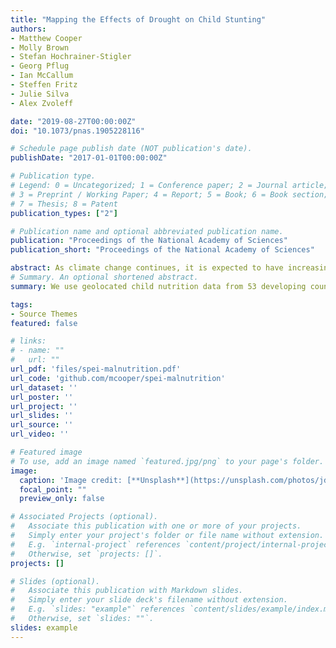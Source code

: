 ```yaml
---
title: "Mapping the Effects of Drought on Child Stunting"
authors:
- Matthew Cooper
- Molly Brown
- Stefan Hochrainer-Stigler
- Georg Pflug
- Ian McCallum
- Steffen Fritz
- Julie Silva
- Alex Zvoleff

date: "2019-08-27T00:00:00Z"
doi: "10.1073/pnas.1905228116"

# Schedule page publish date (NOT publication's date).
publishDate: "2017-01-01T00:00:00Z"

# Publication type.
# Legend: 0 = Uncategorized; 1 = Conference paper; 2 = Journal article;
# 3 = Preprint / Working Paper; 4 = Report; 5 = Book; 6 = Book section;
# 7 = Thesis; 8 = Patent
publication_types: ["2"]

# Publication name and optional abbreviated publication name.
publication: "Proceedings of the National Academy of Sciences"
publication_short: "Proceedings of the National Academy of Sciences"

abstract: As climate change continues, it is expected to have increasingly adverse impacts on child nutrition outcomes, and these impacts will be moderated by a variety of governmental, economic, infrastructural, and environmental factors. To date, attempts to map the vulnerability of food systems to climate change and drought have focused on mapping these factors but have not incorporated observations of historic climate shocks and nutrition outcomes. We significantly improve on these approaches by using over 580,000 observations of children from 53 countries to examine how precipitation extremes since 1990 have affected nutrition outcomes. We show that precipitation extremes and drought in particular are associated with worse child nutrition. We further show that the effects of drought on child undernutrition are mitigated or amplified by a variety of factors that affect both the adaptive capacity and sensitivity of local food systems with respect to shocks. Finally, we estimate a model drawing on historical observations of drought, geographic conditions, and nutrition outcomes to make a global map of where child stunting would be expected to increase under drought based on current conditions. As climate change makes drought more commonplace and more severe, these results will aid policymakers by highlighting which areas are most vulnerable as well as which factors contribute the most to creating resilient food systems.
# Summary. An optional shortened abstract.
summary: We use geolocated child nutrition data from 53 developing countries to show that minor to severe droughts as well as severe periods of extreme rainfall are related to child stunting. We then explore how various geographic factors mitigate or amplify the effect of drought on child heights. Finally, we combine global data on these factors to map where child stunting is currently vulnerable to drought, finding that arid low-income countries with poor governance and political instability are where drought could have the largest effect on child stunting.

tags:
- Source Themes
featured: false

# links:
# - name: ""
#   url: ""
url_pdf: 'files/spei-malnutrition.pdf'
url_code: 'github.com/mcooper/spei-malnutrition'
url_dataset: ''
url_poster: ''
url_project: ''
url_slides: ''
url_source: ''
url_video: ''

# Featured image
# To use, add an image named `featured.jpg/png` to your page's folder. 
image:
  caption: 'Image credit: [**Unsplash**](https://unsplash.com/photos/jdD8gXaTZsc)'
  focal_point: ""
  preview_only: false

# Associated Projects (optional).
#   Associate this publication with one or more of your projects.
#   Simply enter your project's folder or file name without extension.
#   E.g. `internal-project` references `content/project/internal-project/index.md`.
#   Otherwise, set `projects: []`.
projects: []

# Slides (optional).
#   Associate this publication with Markdown slides.
#   Simply enter your slide deck's filename without extension.
#   E.g. `slides: "example"` references `content/slides/example/index.md`.
#   Otherwise, set `slides: ""`.
slides: example
---
```

